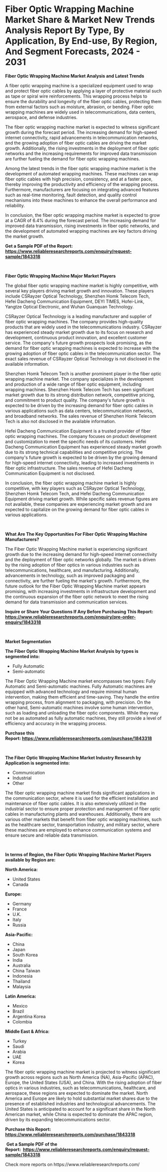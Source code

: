 <p><h1>Fiber Optic Wrapping Machine Market Share & Market New Trends Analysis Report By Type, By Application, By End-use, By Region, And Segment Forecasts, 2024 - 2031</h1></p><p><strong>Fiber Optic Wrapping Machine Market Analysis and Latest Trends</strong></p>
<p><p>A fiber optic wrapping machine is a specialized equipment used to wrap and protect fiber optic cables by applying a layer of protective material such as tape or spiral wire reinforcements. This wrapping process helps to ensure the durability and longevity of the fiber optic cables, protecting them from external factors such as moisture, abrasion, or bending. Fiber optic wrapping machines are widely used in telecommunications, data centers, aerospace, and defense industries.</p><p>The fiber optic wrapping machine market is expected to witness significant growth during the forecast period. The increasing demand for high-speed internet connectivity, rapid advancements in telecommunication networks, and the growing adoption of fiber optic cables are driving the market growth. Additionally, the rising investments in the deployment of fiber optic networks and the increasing requirements for improved data transmission are further fueling the demand for fiber optic wrapping machines.</p><p>Among the latest trends in the fiber optic wrapping machine market is the development of automated wrapping machines. These machines can wrap fiber optic cables with high precision, consistency, and at a faster pace, thereby improving the productivity and efficiency of the wrapping process. Furthermore, manufacturers are focusing on integrating advanced features such as real-time monitoring, fault detection, and quality control mechanisms into these machines to enhance the overall performance and reliability.</p><p>In conclusion, the fiber optic wrapping machine market is expected to grow at a CAGR of 6.4% during the forecast period. The increasing demand for improved data transmission, rising investments in fiber optic networks, and the development of automated wrapping machines are key factors driving the market growth.</p></p>
<p><strong>Get a Sample PDF of the Report:&nbsp; <a href="https://www.reliableresearchreports.com/enquiry/request-sample/1843318">https://www.reliableresearchreports.com/enquiry/request-sample/1843318</a></strong></p>
<p>&nbsp;</p>
<p><strong>Fiber Optic Wrapping Machine Major Market Players</strong></p>
<p><p>The global fiber optic wrapping machine market is highly competitive, with several key players driving market growth and innovation. These players include CSRayzer Optical Technology, Shenzhen Homk Telecom Tech, Hefei Dacheng Communication Equipment, DEYI TIMES, Hofei-Link, Yangtze Optical Electronic, and Wuhan Guanquan Technology.</p><p>CSRayzer Optical Technology is a leading manufacturer and supplier of fiber optic wrapping machines. The company provides high-quality products that are widely used in the telecommunications industry. CSRayzer has experienced steady market growth due to its focus on research and development, continuous product innovation, and excellent customer service. The company's future growth prospects look promising, as the demand for fiber optic wrapping machines is expected to increase with the growing adoption of fiber optic cables in the telecommunication sector. The exact sales revenue of CSRayzer Optical Technology is not disclosed in the available information.</p><p>Shenzhen Homk Telecom Tech is another prominent player in the fiber optic wrapping machine market. The company specializes in the development and production of a wide range of fiber optic equipment, including wrapping machines. Shenzhen Homk Telecom Tech has seen significant market growth due to its strong distribution network, competitive pricing, and commitment to product quality. The company's future growth is expected to be driven by the increasing demand for fiber optic cables in various applications such as data centers, telecommunication networks, and broadband networks. The sales revenue of Shenzhen Homk Telecom Tech is also not disclosed in the available information.</p><p>Hefei Dacheng Communication Equipment is a trusted provider of fiber optic wrapping machines. The company focuses on product development and customization to meet the specific needs of its customers. Hefei Dacheng Communication Equipment has experienced steady market growth due to its strong technical capabilities and competitive pricing. The company's future growth is expected to be driven by the growing demand for high-speed internet connectivity, leading to increased investments in fiber optic infrastructure. The sales revenue of Hefei Dacheng Communication Equipment is not disclosed.</p><p>In conclusion, the fiber optic wrapping machine market is highly competitive, with key players such as CSRayzer Optical Technology, Shenzhen Homk Telecom Tech, and Hefei Dacheng Communication Equipment driving market growth. While specific sales revenue figures are not available, these companies are experiencing market growth and are expected to capitalize on the growing demand for fiber optic cables in various applications.</p></p>
<p>&nbsp;</p>
<p><strong>What Are The Key Opportunities For Fiber Optic Wrapping Machine Manufacturers?</strong></p>
<p><p>The Fiber Optic Wrapping Machine market is experiencing significant growth due to the increasing demand for high-speed internet connectivity and the deployment of fiber optic networks globally. The market is driven by the rising adoption of fiber optics in various industries such as telecommunications, healthcare, and manufacturing. Additionally, advancements in technology, such as improved packaging and connectivity, are further fueling the market's growth. Furthermore, the future outlook for the Fiber Optic Wrapping Machine market appears promising, with increasing investments in infrastructure development and the continuous expansion of the fiber optic network to meet the rising demand for data transmission and communication services.</p></p>
<p><strong>Inquire or Share Your Questions If Any Before Purchasing This Report: <a href="https://www.reliableresearchreports.com/enquiry/pre-order-enquiry/1843318">https://www.reliableresearchreports.com/enquiry/pre-order-enquiry/1843318</a></strong></p>
<p>&nbsp;</p>
<p><strong>Market Segmentation</strong></p>
<p><strong>The Fiber Optic Wrapping Machine Market Analysis by types is segmented into:</strong></p>
<p><ul><li>Fully Automatic</li><li>Semi-automatic</li></ul></p>
<p><p>The Fiber Optic Wrapping Machine market encompasses two types: Fully Automatic and Semi-automatic machines. Fully Automatic machines are equipped with advanced technology and require minimal human intervention, making them efficient and time-saving. They handle the entire wrapping process, from alignment to packaging, with precision. On the other hand, Semi-automatic machines involve some human intervention, such as loading and unloading the fiber optic components. While they may not be as automated as fully automatic machines, they still provide a level of efficiency and accuracy in the wrapping process.</p></p>
<p><strong>Purchase this Report:&nbsp;<a href="https://www.reliableresearchreports.com/purchase/1843318">https://www.reliableresearchreports.com/purchase/1843318</a></strong></p>
<p>&nbsp;</p>
<p><strong>The Fiber Optic Wrapping Machine Market Industry Research by Application is segmented into:</strong></p>
<p><ul><li>Communication</li><li>Industrial</li><li>Other</li></ul></p>
<p><p>The fiber optic wrapping machine market finds significant applications in the communication sector, where it is used for the efficient installation and maintenance of fiber optic cables. It is also extensively utilized in the industrial sector to ensure proper protection and management of fiber optic cables in manufacturing plants and warehouses. Additionally, there are various other markets that benefit from fiber optic wrapping machines, such as the healthcare sector, transportation industry, and military sector, where these machines are employed to enhance communication systems and ensure secure and reliable data transmission.</p></p>
<p>&nbsp;</p>
<p><strong>In terms of Region, the Fiber Optic Wrapping Machine Market Players available by Region are:</strong></p>
<p>
    <p> <strong> North America: </strong>
        <ul>
            <li>United States</li>
            <li>Canada</li>
        </ul>
        </p> 
    <p> <strong> Europe: </strong>
        <ul>
            <li>Germany</li>
            <li>France</li>
            <li>U.K.</li>
            <li>Italy</li>
            <li>Russia</li>
        </ul>
        </p> 
    <p> <strong> Asia-Pacific: </strong>
        <ul>
            <li>China</li>
            <li>Japan</li>
            <li>South Korea</li>
            <li>India</li>
            <li>Australia</li>
            <li>China Taiwan</li>
            <li>Indonesia</li>
            <li>Thailand</li>
            <li>Malaysia</li>
        </ul>
        </p> 
    <p> <strong> Latin America: </strong>
        <ul>
            <li>Mexico</li>
            <li>Brazil</li>
            <li>Argentina Korea</li>
            <li>Colombia</li>
        </ul>
        </p> 
    <p> <strong> Middle East & Africa: </strong>
        <ul>
            <li>Turkey</li>
            <li>Saudi</li>
            <li>Arabia</li>
            <li>UAE</li>
            <li>Korea</li>
        </ul>
    </p>
    </p>
<p><p>The fiber optic wrapping machine market is projected to witness significant growth across regions such as North America (NA), Asia-Pacific (APAC), Europe, the United States (USA), and China. With the rising adoption of fiber optics in various industries, such as telecommunications, healthcare, and aerospace, these regions are expected to dominate the market. North America and Europe are likely to hold substantial market shares due to the presence of established industries and technological advancements. The United States is anticipated to account for a significant share in the North American market, while China is expected to dominate the APAC region, driven by its expanding telecommunications sector.</p></p>
<p><strong>Purchase this Report: <a href="https://www.reliableresearchreports.com/purchase/1843318">https://www.reliableresearchreports.com/purchase/1843318</a></strong></p>
<p>&nbsp;<strong>Get a Sample PDF of the Report:&nbsp;&nbsp;<a href="https://www.reliableresearchreports.com/enquiry/request-sample/1843318">https://www.reliableresearchreports.com/enquiry/request-sample/1843318</a></strong></p>
<p><strong></strong></p>
<p>Check more reports on https://www.reliableresearchreports.com/</p>